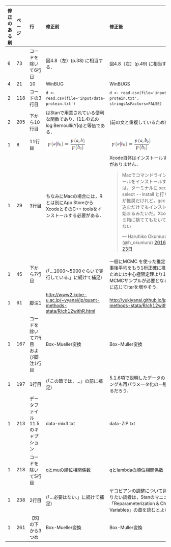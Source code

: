 | 修正のある刷 | ページ | 行 | 修正前 | 修正後 |
|:-----------|:------------|:------------|:------------|:------------|
| 6 | 73 | コードを除いて6行目 | 図4.8（左）(p.38) に相当する． | 図4.8（左）(p.49) に相当する． |
| 4 | 21 | 10 | WinBUG | WinBUGS |
| 2 | 118 | コードの3行目 | `d <- read.csv(file='input/data-protein.txt')` | `d <- read.csv(file='input/data-protein.txt', stringsAsFactors=FALSE)` |
| 2 | 205 | 下から10行目 | はStanで用意されている便利な関数であり，(11.4)式のlog Bernoulli(Y&#124;q)と等価である． | (前の文と重複しているため削除) |
| 1 | 8 | 11行目 | ![fig01a](errata/fig01a.png) | ![fig01b](errata/fig01b.png) |
| 1 | 29 | 3行目 | ちなみにMacの場合には，Rとは別にApp StoreからXcodeとそのC++ toolsをインストールする必要がある． | Xcode自体はインストールする必要がありません．</br><blockquote class="twitter-tweet" data-lang="ja"><p lang="ja" dir="ltr">Macでコマンドライン開発ツールをインストールするには，ターミナルに xcode-select --install と打ち込むのが推奨だけれど，gcc と打ち込むだけでもインストールが始まるみたいだ。Xcodeはゴミ箱に捨ててもたいてい困らない</p>&mdash; Haruhiko Okumura (@h_okumura) <a href="https://twitter.com/h_okumura/status/790005951650631680">2016年10月23日</a></blockquote> |
| 1 | 45 | 下から7行目 | (「…1000～5000ぐらいで実行している.」に続けて補足) | 一般にMCMC を使った推定の場合，事後平均をもう1桁正確に推定するためには中心極限定理より100倍のMCMCサンプルが必要となる. 必要に応じてiterを増やそう. |
| 1 | 61 | 脚注1 | http://www2.kobe-u.ac.jp/~yyanai/jp/quant-methods-stata/R/ch12withR.html | http://yukiyanai.github.io/jp/quant-methods-stata/R/ch12withR.html |
| 1 | 167 | コードを除いて7行目</br>および脚注1行目 | Box-Mueller変換 | Box-Muller変換 |
| 1 | 197 | 1行目 | (「この節では，…」の前に補足) | 5.1.6項で説明したデータのスケーリングも再パラメータ化の一種と言えるだろう． |
| 1 | 213 | データファイル11.5のキャプション | data-mix3.txt | data-ZIP.txt |
| 1 | 218 | コードを除いて5行目 | qとmuの順位相関係数 | qとlambdaの順位相関係数 |
| 1 | 238 | 2行目 | (「…必要はない.」に続けて補足) | ヤコビアンの調整について詳しく知りたい読者は，Stanのマニュアルの「Reparameterization & Change of Variables」の章を読むとよい． |
| 1 | 261 | 【B】の下から3つめ | Box-Mueller変換 | Box-Muller変換 |
